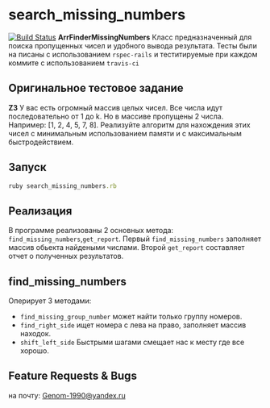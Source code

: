 # search_missing_numbers
[![Build Status](https://travis-ci.org/Rattt/search_missing_numbers.svg?branch=master)](https://travis-ci.org/Rattt/search_missing_numbers) 
**ArrFinderMissingNumbers** Класс предназначенный для поиска пропущенных чисел и удобного вывода результата.
Тесты были на писаны с использованием `rspec-rails` и теститируемые при каждом коммите с использованием `travis-ci`

## Оригинальное тестовое задание
**Z3**
У вас есть огромный массив целых чисел. Все числа идут последовательно от 1 до k. Но в массиве пропущены 2 числа. Например: [1, 2, 4, 5, 7, 8]. Реализуйте алгоритм для нахождения этих чисел с минимальным использованием памяти и с максимальным быстродействием. 


## Запуск
```ruby
ruby search_missing_numbers.rb
```

## Реализация
В программе реализованы 2 основных метода: `find_missing_numbers`,`get_report`.
Первый `find_missing_numbers` заполняет массив обьекта найдеными числами. 
Второй `get_report` составляет отчет о полученных результатов.


## find_missing_numbers
Оперирует 3 методами: 

* `find_missing_group_number`  может найти только группу номеров.
* `find_right_side` ищет номера с лева на право, заполняет массив находок.
* `shift_left_side` Быстрыми шагами смещает нас к месту где все хорошо.   


## Feature Requests & Bugs
на почту: Genom-1990@yandex.ru


